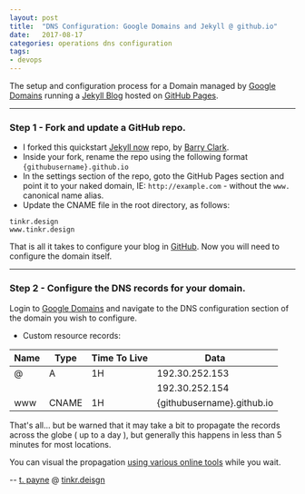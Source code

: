 ```yaml
---
layout: post
title:  "DNS Configuration: Google Domains and Jekyll @ github.io"
date:   2017-08-17
categories: operations dns configuration
tags:
- devops
---
```


The setup and configuration process for a Domain managed by [Google Domains](http://domains.google.com) running a [Jekyll Blog](https://jekyllrb.com/) hosted on [GitHub Pages](https://pages.github.com/).

---
### Step 1 - Fork and update a GitHub repo.
- I forked this quickstart [Jekyll now](https://github.com/barryclark/jekyll-now) repo, by [Barry Clark](https://github.com/barryclark).
- Inside your fork, rename the repo using the following format `{githubusername}.github.io`
- In the settings section of the repo, goto the GitHub Pages section and point it to your naked domain, IE: `http://example.com` - without the `www.` canonical name alias.
- Update the CNAME file in the root directory, as follows:

```
tinkr.design
www.tinkr.design
```
That is all it takes to configure your blog in [GitHub](http://www.gituhb.com). Now you will need to configure the domain itself.

---
### Step 2 - Configure the DNS records for your domain.

Login to [Google Domains](http://domains.google.com/) and navigate to the DNS configuration section of the domain you wish to configure.
- Custom resource records: 

| Name | Type  | Time To Live | Data                       |
|------|-------|--------------|----------------------------|
| @    | A     | 1H           | 192.30.252.153             |
|      |       |              | 192.30.252.154             |
| www  | CNAME | 1H           | {githubusername}.github.io |

That's all... but be warned that it may take a bit to propagate the records across the globe ( up to a day ), but generally this happens in less than 5 minutes for most locations.

You can visual the propagation [using various online tools](https://www.google.com/search?q=dns+propagation+checker) while you wait.

--
[t. payne](http://www.tpayne.net/) @ [tinkr.deisgn](http://www.tinker.deisgn/)

